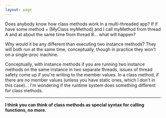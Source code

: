 ```yaml
---
layout: page
---
```


Does anybody know how class methods work in a multi-threaded app?  If if have some method + [MyClass myMethod] and I call myMethod from thread A and at about the same time from thread B... what will happen?  

Why would it be any different than executing two instance methods? They will both run at the same time, conceptually, though in practice they won't on a single-proc machine.

Conceptually, with instance methods if you are running two instance methods on the same instance in two separate threads, issues of thread safety come up if you're writing to the member values.  In a class method, if there are no member values (unless you have static ones, which I don't in this case)... I'm wondering if the runtime system does something different for class methods.  

----

**I think you can think of class methods as special syntax for calling functions, no more.**
